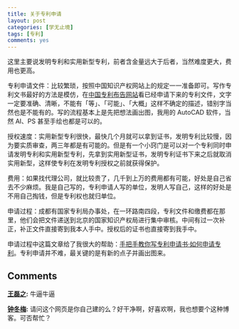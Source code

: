 ```yaml
---
title: 关于专利申请
layout: post
categories: [学无止境]
tags: [专利]
comments: yes
---
```



这里主要说发明专利和实用新型专利，前者含金量远大于后者，当然难度更大，费用也更高。 

专利申请文件：比较繁琐，按照中国知识产权网站上的规定一一准备即可。写作专利文书最好的方法是模仿，在[中国专利布告网站](http://epub.sipo.gov.cn/index.action)看已经申请下来的专利文件，文字一定要准确、清晰，不能有「等」、「可能」、「大概」这样不确定的描述，错别字当然也是不能有的。写的流程基本上是先把想法画出图，我用的 AutoCAD 软件，当然 AI、PS 甚至手绘也都是可以的。 

授权速度：实用新型专利很快，最快几个月就可以拿到证书，发明专利比较慢，因为要实质审查，两三年都是有可能的。但是有一个小窍门是可以对一个专利同时申请发明专利和实用新型专利，先拿到实用新型证书，发明专利证书下来之后就取消实用新型，这样使专利在发明专利授权之前就获得保护。 

费用：如果找代理公司，就比较贵了，几千到上万的费用都有可能，好处是自己省去不少麻烦。我是自己写的，专利申请人写的单位，发明人写自己，这样的好处是不用自己掏钱，但是专利权也就归单位。 

申请过程：成都有国家专利局办事处，在一环路南四段，专利文件和缴费都在那里，他们会把文件递送到北京的国家知识产权局进行集中审核。中间有过一次补正，补正文件直接寄到我本人手中。授权后的证书也直接寄到我手中。 

申请过程中这篇文章给了我很大的帮助：[手把手教你写专利申请书·如何申请专利](http://blog.csdn.net/johnsuna/article/details/3492145)。专利申请并不难，最关键的是有新的点子并画出图来。

## Comments

**[王磊之](#43369 "2015-10-08 15:57:08"):** 牛逼牛逼

**[钟冬梅](#43504 "2015-10-12 16:06:51"):** 请问这个网页是你自己建的么？好干净啊，好喜欢啊，我也想要个这种博客。可否帮忙？


